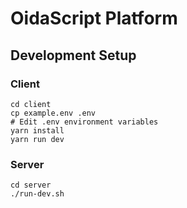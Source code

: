 # OidaScript Platform
## Development Setup
### Client
```
cd client
cp example.env .env
# Edit .env environment variables
yarn install
yarn run dev
```

### Server
```
cd server
./run-dev.sh
```
